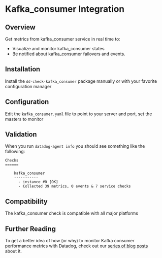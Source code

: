 # Kafka_consumer Integration

## Overview

Get metrics from kafka_consumer service in real time to:

* Visualize and monitor kafka_consumer states
* Be notified about kafka_consumer failovers and events.

## Installation

Install the `dd-check-kafka_consumer` package manually or with your favorite configuration manager

## Configuration

Edit the `kafka_consumer.yaml` file to point to your server and port, set the masters to monitor

## Validation

When you run `datadog-agent info` you should see something like the following:

    Checks
    ======

        kafka_consumer
        -----------
          - instance #0 [OK]
          - Collected 39 metrics, 0 events & 7 service checks

## Compatibility

The kafka_consumer check is compatible with all major platforms

## Further Reading

To get a better idea of how (or why) to monitor Kafka consumer performance metrics with Datadog, check out our [series of blog posts](https://www.datadoghq.com/blog/monitoring-kafka-performance-metrics/) about it.
